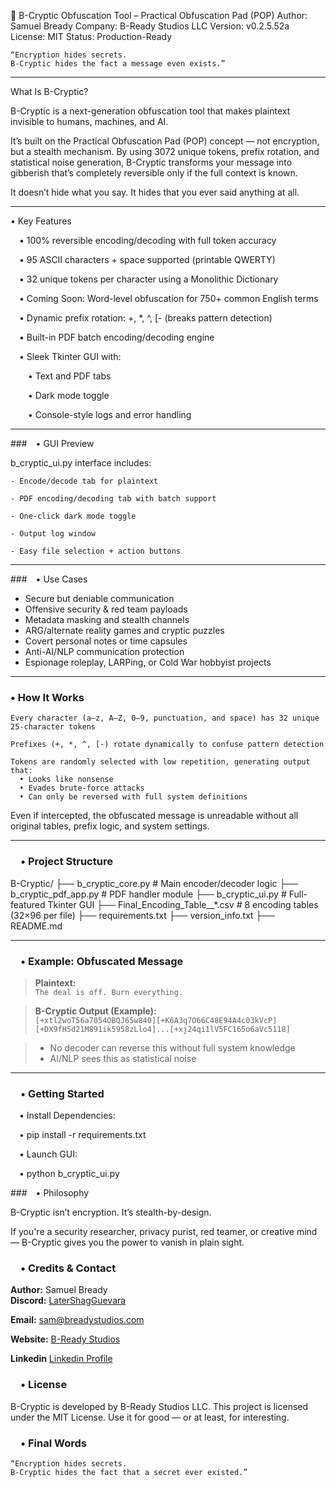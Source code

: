 🔐 B-Cryptic Obfuscation Tool – Practical Obfuscation Pad (POP)
Author: Samuel Bready
Company: B-Ready Studios LLC
Version: v0.2.5.52a
License: MIT
Status: Production-Ready

    “Encryption hides secrets.
    B-Cryptic hides the fact a message even exists.”

---

What Is B-Cryptic?

B-Cryptic is a next-generation obfuscation tool that makes plaintext invisible to humans, machines, and AI.

It’s built on the Practical Obfuscation Pad (POP) concept — not encryption, but a stealth mechanism. By using 3072 unique tokens, prefix rotation, and statistical noise generation, B-Cryptic transforms your message into gibberish that’s completely reversible only if the full context is known.

It doesn’t hide what you say.
It hides that you ever said anything at all.

---

 • Key Features

  • 100% reversible encoding/decoding with full token accuracy
  
  • 95 ASCII characters + space supported (printable QWERTY)
  
  • 32 unique tokens per character using a Monolithic Dictionary
  
  • Coming Soon: Word-level obfuscation for 750+ common English terms
  
  • Dynamic prefix rotation: +, *, ^, [- (breaks pattern detection)
  
  • Built-in PDF batch encoding/decoding engine
  
  • Sleek Tkinter GUI with:
  
  • Text and PDF tabs
  
  • Dark mode toggle
  
  • Console-style logs and error handling
  
---

### • GUI Preview

b_cryptic_ui.py interface includes:

    - Encode/decode tab for plaintext

    - PDF encoding/decoding tab with batch support

    - One-click dark mode toggle

    - Output log window

    - Easy file selection + action buttons

---

### • Use Cases

- Secure but deniable communication
- Offensive security & red team payloads
- Metadata masking and stealth channels
- ARG/alternate reality games and cryptic puzzles
- Covert personal notes or time capsules
- Anti-AI/NLP communication protection
- Espionage roleplay, LARPing, or Cold War hobbyist projects

---

### • How It Works

    Every character (a–z, A–Z, 0–9, punctuation, and space) has 32 unique 25-character tokens

    Prefixes (+, *, ^, [-) rotate dynamically to confuse pattern detection

    Tokens are randomly selected with low repetition, generating output that:
      • Looks like nonsense
      • Evades brute-force attacks
      • Can only be reversed with full system definitions

Even if intercepted, the obfuscated message is unreadable without all original tables, prefix logic, and system settings.

---

###  • Project Structure
B-Cryptic/ ├── b_cryptic_core.py # Main encoder/decoder logic ├── b_cryptic_pdf_app.py # PDF handler module ├── b_cryptic_ui.py # Full-featured Tkinter GUI ├── Final_Encoding_Table__*.csv # 8 encoding tables (32×96 per file) ├── requirements.txt ├── version_info.txt ├── README.md


---

###  • Example: Obfuscated Message

> **Plaintext:**  
> `The deal is off. Burn everything.`

> **B-Cryptic Output (Example):**  
> `[+xtl2woT56a7054OBQJ65w840][+K6A3q7O66C48E94A4c03kVcP][+DX9fH5d21M891ik5958zLlo4]...[+xj24qi1lV5FC165o6aVc5118]`
  
> - No decoder can reverse this without full system knowledge  
> - AI/NLP sees this as statistical noise

---

###  • Getting Started

 • Install Dependencies:

 • pip install -r requirements.txt

 • Launch GUI:

 • python b_cryptic_ui.py


### • Philosophy

B-Cryptic isn’t encryption.
It’s stealth-by-design.

If you're a security researcher, privacy purist, red teamer, or creative mind — B-Cryptic gives you the power to vanish in plain sight.

###  • Credits & Contact

**Author:** Samuel Bready  
**Discord:** [LaterShagGuevara](https://discordapp.com/users/208452282105200640)  

**Email:** [sam@breadystudios.com](mailto:sam@breadystudios.com)  

**Website:** [B-Ready Studios](https://breadystudios.com)

**Linkedin** [Linkedin Profile](https://www.linkedin.com/in/samuel-bready-615bb5115/)

###  • License

B-Cryptic is developed by B-Ready Studios LLC. 
This project is licensed under the MIT License. Use it for good — or at least, for interesting.

###  • Final Words

    “Encryption hides secrets.
    B-Cryptic hides the fact that a secret ever existed.”
